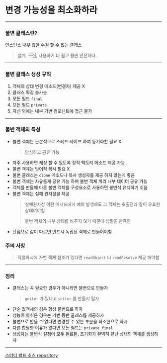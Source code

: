 # 변경 가능성을 최소화하라

---

### 불변 클래스란?

인스턴스 내부 값을 수정 할 수 없는 클래스

> 설계, 구현, 사용하기 더 쉽고 훨씬 안전하다.

---

### 불변 클래스 생성 규칙

1. 객체의 상태 변경 메소드(변경자) 제공 X
2. 클래스 확장 불가능
3. 모든 필드 `final`
4. 모든 필드 `private`
5. 자신 외에는 내부 가변 컴포넌트에 접근 불가

---

### 불변 객체의 특성

* 불변 객체는 근본적으로 스레드 세이프 하여 동기화할 필요 X 
  > 안심하고 공유 가능
* 자주 사용하면 캐싱 할 수 있도록 정적 팩토리 메소드 제공 가능
* 불변 객체는 방어적 복사 필요 X
* 불변 클래스는 `clone` 메소드나 복사 생성자를 제공 하지 않는게 좋음
* 불변 객체는 자유롭게 공유 가능 하며 불변 객체 끼리 내부 데이터 공유 가능
* 객체를 만들때 다른 불변 객체를 구성요소로 사용하면 불변식 유지하기 쉬움
* 불변 객체는 실패 원자성을 제공
  > 실패원자성 이란 메서드에서 예외 발생해도 그 객체는 호출전과 같이 유효한 상태여야함
  > 
  > 불변 객체의 내부 상태를 바꾸지 않기 때문에 성질을 만족함
* 단점으로 값이 다르면 반드시 독립된 객체로 만들어야함


### 주의 사항
> 직렬화시에 가변 객체 참조가 있다면 `readObject` 나 `readResolve` 제공 해야함

---

### 정리

* 클래스는 꼭 필요한 경우가 아니라면 불변으로 만들자
  > `getter` 가 있다고 `setter` 를 만들지 말자
* 단순 값객체의 경우 항상 불변으로 하자 
* 성능이 아쉬운 경우는 가변 동반 클래스를 제공하자
* 불변으로 만들 수 없다면 변경할 수 있는 부분을 최소한으로 하자
* 다른 합당한 이유가 없다면 모든 필드는 `private final` 
* 생성자는 불변식 설정이 모두 완료된, 초기화가 완벽히 끝난 상태의 객체를 생성하자  

---

[스터디 발표 소스 repository](https://github.com/EffectiveStudy/leesangho/tree/main/src/main/java/com/github/sangholee/dev/effectivejavastudy/study03_item17)
